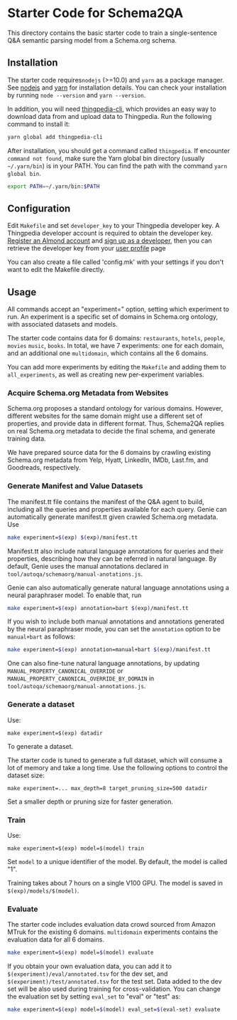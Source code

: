 # Starter Code for Schema2QA

This directory contains the basic starter code to train a single-sentence
Q\&A semantic parsing model from a Schema.org schema.

## Installation
The starter code requires`nodejs` (>=10.0) and `yarn` as a package manager. 
See [nodejs](https://nodejs.org/en/download/) and [yarn](https://classic.yarnpkg.com/en/docs/install/) for installation details. 
You can check your installation by running `node --version` and `yarn --version`.

In addition, you will need [thingpedia-cli](https://github.com/stanford-oval/thingpedia-cli),
which provides an easy way to download data from and upload data to Thingpedia. 
Run the following command to install it: 
```bash
yarn global add thingpedia-cli
```

After installation, you should get a command called `thingpedia`.
If encounter `command not found`, make sure the Yarn global bin directory
(usually `~/.yarn/bin`) is in your PATH. You can find the path with the command
`yarn global bin`.

```bash
export PATH=~/.yarn/bin:$PATH
```

## Configuration

Edit `Makefile` and set `developer_key` to your Thingpedia developer key.
A Thingpedia developer account is required to obtain the developer key. 
[Register an Almond account](https://almond.stanford.edu/user/register) 
and [sign up as a developer](https://almond.stanford.edu/user/request-developer), 
then you can retrieve the developer key 
from your [user profile](https://almond.stanford.edu/user/profile) page

You can also create a file called 'config.mk' with your settings if you don't
want to edit the Makefile directly.

## Usage

All commands accept an "experiment=" option, setting which experiment
to run. An experiment is a specific set of domains in Schema.org ontology,
with associated datasets and models.

The starter code contains data for 6 domains: `restaurants`, `hotels`, `people`, `movies`
`music`, `books`. In total, we have 7 experiments: one for each domain, and an additional
one `multidomain`, which contains all the 6 domains. 

You can add more experiments by editing the `Makefile` and adding them to `all_experiments`,
as well as creating new per-experiment variables.

### Acquire Schema.org Metadata from Websites
Schema.org proposes a standard ontology for various domains. 
However, different websites for the same domain might use a different set of properties, and provide
data in different format. 
Thus, Schema2QA replies on real Schema.org metadata to decide the final schema, and generate training data.

We have prepared source data for the 6 domains by crawling existing Schema.org metadata from 
Yelp, Hyatt, LinkedIn, IMDb, Last.fm, and Goodreads, respectively. 


### Generate Manifest and Value Datasets
The manifest.tt file contains the manifest of the Q\&A agent to build, including all the queries and properties 
available for each query. 
Genie can automatically generate manifest.tt given crawled Schema.org metadata. 
Use 
```bash
make experiment=$(exp) $(exp)/manifest.tt
```

Manifest.tt also include natural language annotations for queries and their properties, describing
how they can be referred in natural language. 
By default, Genie uses the manual annotations declared in `tool/autoqa/schemaorg/manual-anotations.js`. 

Genie can also automatically generate natural language annotations using a neural paraphraser model. To enable that, run
```bash
make experiment=$(exp) annotation=bart $(exp)/manifest.tt
```

If you wish to include both manual annotations and annotations generated by the neural paraphraser mode, you can 
set the `annotation` option to be `manual+bart` as follows:

```bash
make experiment=$(exp) annotation=manual+bart $(exp)/manifest.tt
```

One can also fine-tune natural language annotations, by updating
`MANUAL_PROPERTY_CANONICAL_OVERRIDE` or `MANUAL_PROPERTY_CANONICAL_OVERRIDE_BY_DOMAIN` in 
`tool/autoqa/schemaorg/manual-annotations.js`. 

### Generate a dataset

Use:
```
make experiment=$(exp) datadir
```
To generate a dataset.

The starter code is tuned to generate a full dataset, which will consume a lot of memory and take a long time.
Use the following options to control the dataset size:
```
make experiment=... max_depth=8 target_pruning_size=500 datadir
```
Set a smaller depth or pruning size for faster generation.

### Train

Use:
```
make experiment=$(exp) model=$(model) train
```
Set `model` to a unique identifier of the model. By default, the model is called "1".

Training takes about 7 hours on a single V100 GPU.
The model is saved in `$(exp)/models/$(model)`.

### Evaluate

The starter code includes evaluation data crowd sourced from Amazon MTruk for the existing
6 domains. `multidomain` experiments contains the evaluation data for all 6 domains. 
```bash
make experiment=$(exp) model=$(model) evaluate
```

If you obtain your own evaluation data, you can add it to `$(experiment)/eval/annotated.tsv` for the dev set,
and `$(experiment)/test/annotated.tsv` for the test set. 
Data added to the dev set will be also used during training for cross-validation.
You can change the evaluation set
by setting `eval_set` to "eval" or "test" as:
```bash
make experiment=$(exp) model=$(model) eval_set=$(eval-set) evaluate
```

